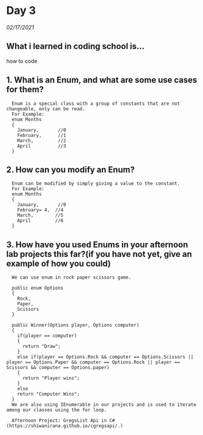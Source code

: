 # Day 3
_02/17/2021_

## What i learned in coding school is...
how to code

## 1. What is an Enum, and what are some use cases for them?
      Enum is a special class with a group of constants that are not changeable, only can be read.
      For Example:
      enum Months
      {
        January,       //0
        February,      //1
        March,         //2
        April          //3
      }

## 2. How can you modify an Enum?
      Enum can be modified by simply giving a value to the constant.
      For Example:
      enum Months
      {
        January,       //0
        February= 4,  //4
        March,        //5
        April         //6
      }

## 3. How have you used Enums in your afternoon lab projects this far?(if you have not yet, give an example of how you could)
      We can use enum in rock paper scissors game.

      public enum Options
      {
        Rock,
        Paper,
        Scissors
      }
      
      public Winner(Options player, Options computer)
      {
        if(player == computer)
        {
          return "Draw";
        }
        else if(player == Options.Rock && computer == Options.Scissors || player == Options.Paper && computer == Options.Rock || player == Scissors && computer == Options.paper)
        {
          return "Player wins";
        }
        else 
        return "Computer Wins";
      }
      We are also using IEnumerable in our projects and is used to iterate among our classes using the for loop.

      Afternoon Project: GregsList Api in C# (https://shiwanirana.github.io/cgregsapi/.)